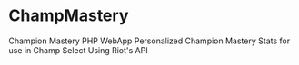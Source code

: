 # ChampMastery
Champion Mastery PHP WebApp
Personalized Champion Mastery Stats for use in Champ Select Using Riot's API

